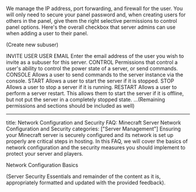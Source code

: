 We manage the IP address, port forwarding, and firewall for the user. You will only need to secure your panel password and, when creating users for others in the panel, give them the right selective permissions to control panel options. Here's the overall checkbox that server admins can use when adding a user to their panel.

(Create new subuser)

INVITE USER
USER EMAIL
Enter the email address of the user you wish to invite as a subuser for this server.
CONTROL
Permissions that control a user's ability to control the power state of a server, or send commands.
CONSOLE
Allows a user to send commands to the server instance via the console.
START
Allows a user to start the server if it is stopped.
STOP
Allows a user to stop a server if it is running.
RESTART
Allows a user to perform a server restart. This allows them to start the server if it is offline, but not put the server in a completely stopped state.
...(Remaining permissions and sections should be included as well)

---
title: Network Configuration and Security
FAQ: Minecraft Server Network Configuration and Security
categories: ["Server Management"]
Ensuring your Minecraft server is securely configured and its network is set up properly are critical steps in hosting. In this FAQ, we will cover the basics of network configuration and the security measures you should implement to protect your server and players.

Network Configuration Basics

(Server Security Essentials and remainder of the content as it is, appropriately formatted and updated with the provided feedback).
